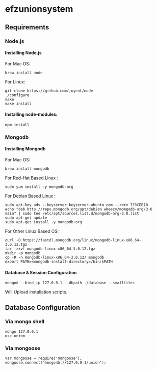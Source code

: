 # efzunionsystem

## Requirements

### Node.js

#### Installing Node.js

For Mac OS: 

```
brew install node
```

For Linux:

```
git clone https://github.com/joyent/node
./configure
make
make install
```

#### Installing node-modules:
```
npm install
```

### Mongodb

#### Installing Mongodb

For Mac OS: 

```
brew install mongodb
```

For Red-Hat Based Linux :
```
sudo yum install -y mongodb-org
```

For Debian Based Linux :
```
sudo apt-key adv --keyserver keyserver.ubuntu.com --recv 7F0CEB10
echo "deb http://repo.mongodb.org/apt/debian wheezy/mongodb-org/3.0 main" | sudo tee /etc/apt/sources.list.d/mongodb-org-3.0.list
sudo apt-get update
sudo apt-get install -y mongodb-org
```

For Other Linux Based OS:

```
curl -O https://fastdl.mongodb.org/linux/mongodb-linux-x86_64-3.0.12.tgz
tar -zxvf mongodb-linux-x86_64-3.0.12.tgz
mkdir -p mongodb
cp -R -n mongodb-linux-x86_64-3.0.12/ mongodb
export PATH=<mongodb-install-directory>/bin:$PATH
```

#### Database & Session Configuration
```
mongod --bind_ip 127.0.0.1 --dbpath ./database --smallfiles
```

Will Upload installation scripts.

## Database Configuration

### Via mongo shell

```
mongo 127.0.0.1
use union
```

### Via mongoose

```
var mongoose = require('mongoose');
mongoose.connect('mongodb://127.0.0.1/union');
```

